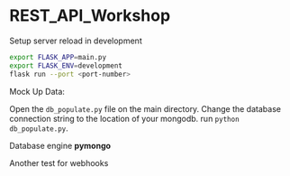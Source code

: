 # REST_API_Workshop

Setup server reload in development
```sh
export FLASK_APP=main.py
export FLASK_ENV=development
flask run --port <port-number>
```

Mock Up Data:

Open the `db_populate.py` file on the main directory. Change the database connection string to the location of your mongodb. run `python db_populate.py`.


Database engine **pymongo**

Another test for webhooks